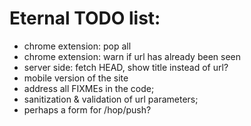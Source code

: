 # Eternal TODO list:

* chrome extension: pop all
* chrome extension: warn if url has already been seen
* server side: fetch HEAD, show title instead of url?
* mobile version of the site
* address all FIXMEs in the code;
* sanitization & validation of url parameters;
* perhaps a form for /hop/push?
